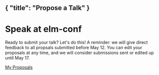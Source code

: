 { "title": "Propose a Talk" }
---

# Speak at elm-conf

Ready to submit your talk? Let's do this! A reminder: we will give direct feedback to all propsals submitted before May 12. You can edit your proposals at any time, and we will consider submissions sent or edited up until May 17.

<a class="button" href="/cfp/proposals">My Proposals</a>

